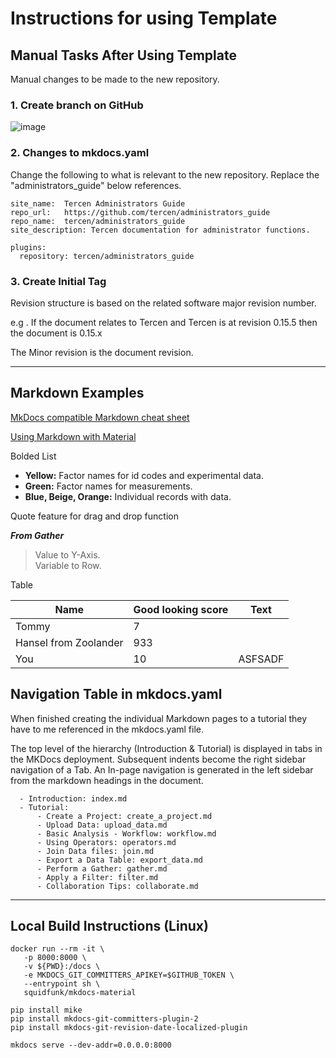 # Instructions for using Template

## Manual Tasks After Using Template

Manual changes to be made to the new repository.

### 1. Create branch on GitHub

![image](https://github.com/user-attachments/assets/0d436459-20c8-4057-8bdb-9e8b5a28fc35)

### 2. Changes to mkdocs.yaml

Change the following to what is relevant to the new repository. Replace the "administrators_guide" below references.

```
site_name:  Tercen Administrators Guide
repo_url:   https://github.com/tercen/administrators_guide
repo_name:  tercen/administrators_guide
site_description: Tercen documentation for administrator functions.

plugins:
  repository: tercen/administrators_guide
```

### 3. Create Initial Tag

Revision structure is based on the related software major revision number.

e.g . If the document relates to Tercen and Tercen is at revision 0.15.5 then the document is 0.15.x 

The Minor revision is the document revision.

---

## Markdown Examples

[MkDocs compatible Markdown cheat sheet](https://yakworks.github.io/docmark/cheat-sheet/)

[Using Markdown with Material](https://squidfunk.github.io/mkdocs-material/reference/admonitions/#inline-blocks-inline-end)

Bolded List

- **Yellow:** Factor names for id codes and experimental data.
- **Green:** Factor names for measurements.
- **Blue, Beige, Orange:** Individual records with data.

Quote feature for drag and drop function

_**From Gather**_
> Value to Y-Axis.  
> Variable to Row.

Table

| Name                  | Good looking score | Text    |
| --------------------- | ------------------ | ------- |
| Tommy                 | 7                  |         |
| Hansel from Zoolander | 933                |         |
| You                   | 10                 | ASFSADF |

## Navigation Table in mkdocs.yaml

When finished creating the individual Markdown pages to a tutorial they have to me referenced in the mkdocs.yaml file.

The top level of the hierarchy (Introduction & Tutorial) is displayed in tabs in the MKDocs deployment.
Subsequent indents become the right sidebar navigation of a Tab.
An In-page navigation is generated in the left sidebar from the markdown headings in the document.

```nav:
  - Introduction: index.md
  - Tutorial:
      - Create a Project: create_a_project.md
      - Upload Data: upload_data.md
      - Basic Analysis - Workflow: workflow.md
      - Using Operators: operators.md
      - Join Data files: join.md
      - Export a Data Table: export_data.md
      - Perform a Gather: gather.md
      - Apply a Filter: filter.md
      - Collaboration Tips: collaborate.md
```

---

## Local Build Instructions (Linux)

```shell
docker run --rm -it \
   -p 8000:8000 \
   -v ${PWD}:/docs \
   -e MKDOCS_GIT_COMMITTERS_APIKEY=$GITHUB_TOKEN \
   --entrypoint sh \
   squidfunk/mkdocs-material

pip install mike
pip install mkdocs-git-committers-plugin-2
pip install mkdocs-git-revision-date-localized-plugin
 
mkdocs serve --dev-addr=0.0.0.0:8000
```
